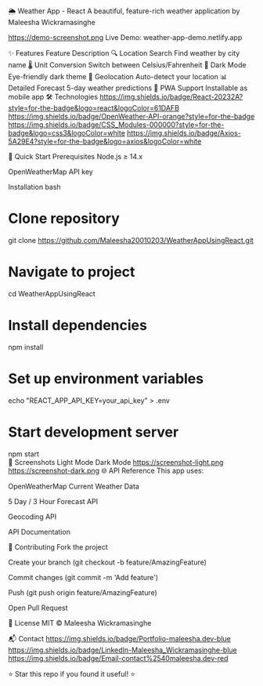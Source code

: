🌦️ Weather App - React
A beautiful, feature-rich weather application by Maleesha Wickramasinghe

https://demo-screenshot.png
Live Demo: weather-app-demo.netlify.app

✨ Features
Feature	Description
🔍 Location Search	Find weather by city name
🌡️ Unit Conversion	Switch between Celsius/Fahrenheit
🌙 Dark Mode	Eye-friendly dark theme
📍 Geolocation	Auto-detect your location
📊 Detailed Forecast	5-day weather predictions
🚀 PWA Support	Installable as mobile app
🛠️ Technologies
https://img.shields.io/badge/React-20232A?style=for-the-badge&logo=react&logoColor=61DAFB
https://img.shields.io/badge/OpenWeather-API-orange?style=for-the-badge
https://img.shields.io/badge/CSS_Modules-000000?style=for-the-badge&logo=css3&logoColor=white
https://img.shields.io/badge/Axios-5A29E4?style=for-the-badge&logo=axios&logoColor=white

🚀 Quick Start
Prerequisites
Node.js ≥ 14.x

OpenWeatherMap API key

Installation
bash
# Clone repository  
git clone https://github.com/Maleesha20010203/WeatherAppUsingReact.git  

# Navigate to project  
cd WeatherAppUsingReact  

# Install dependencies  
npm install  

# Set up environment variables  
echo "REACT_APP_API_KEY=your_api_key" > .env  

# Start development server  
npm start  
📸 Screenshots
Light Mode	Dark Mode
https://screenshot-light.png	https://screenshot-dark.png
🌐 API Reference
This app uses:

OpenWeatherMap Current Weather Data

5 Day / 3 Hour Forecast API

Geocoding API

API Documentation

🤝 Contributing
Fork the project

Create your branch (git checkout -b feature/AmazingFeature)

Commit changes (git commit -m 'Add feature')

Push (git push origin feature/AmazingFeature)

Open Pull Request

📜 License
MIT © Maleesha Wickramasinghe

📬 Contact
https://img.shields.io/badge/Portfolio-maleesha.dev-blue
https://img.shields.io/badge/LinkedIn-Maleesha_Wickramasinghe-blue
https://img.shields.io/badge/Email-contact%2540maleesha.dev-red

⭐ Star this repo if you found it useful! ⭐
